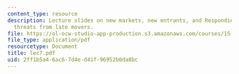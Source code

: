 ```yaml
---
content_type: resource
description: Lecture slides on new markets, new entrants, and Responding to strategic
  threats from late movers.
file: https://ol-ocw-studio-app-production.s3.amazonaws.com/courses/15-220-global-strategy-and-organization-spring-2008/2ff1b5a46ac67d4ed41f96952b0da8bc_lec7.pdf
file_type: application/pdf
resourcetype: Document
title: lec7.pdf
uid: 2ff1b5a4-6ac6-7d4e-d41f-96952b0da8bc
---
```

